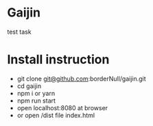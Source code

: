 # Gaijin
test task

# Install instruction

* git clone git@github.com:borderNull/gaijin.git
* cd gaijin
* npm i or yarn
* npm run start
* open localhost:8080 at browser 
* or open /dist file index.html 

